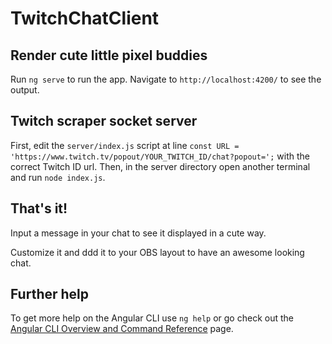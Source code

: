 # TwitchChatClient

## Render cute little pixel buddies

Run `ng serve` to run the app. Navigate to `http://localhost:4200/` to see the output.

## Twitch scraper socket server

First, edit the `server/index.js` script at line `const URL = 'https://www.twitch.tv/popout/YOUR_TWITCH_ID/chat?popout=';` with the correct Twitch ID url.
Then, in the server directory open another terminal and run `node index.js`.

## That's it!

Input a message in your chat to see it displayed in a cute way.

Customize it and ddd it to your OBS layout to have an awesome looking chat.

## Further help

To get more help on the Angular CLI use `ng help` or go check out the [Angular CLI Overview and Command Reference](https://angular.dev/tools/cli) page.

